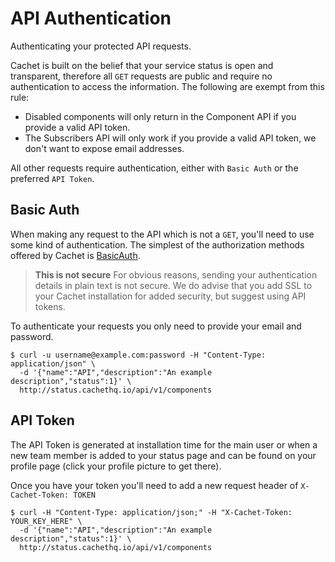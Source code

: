 # API Authentication

Authenticating your protected API requests.

Cachet is built on the belief that your service status is open and transparent,
therefore all `GET` requests are public and require no authentication to access
the information. The following are exempt from this rule:

- Disabled components will only return in the Component API if you provide a
  valid API token.
- The Subscribers API will only work if you provide a valid API token, we
  don't want to expose email addresses.

All other requests require authentication, either with `Basic Auth` or the
preferred `API Token`.

## Basic Auth

When making any request to the API which is not a `GET`, you'll need to use
some kind of authentication. The simplest of the authorization methods offered
by Cachet is [BasicAuth][1].

> **This is not secure**
> For obvious reasons, sending your authentication details in plain text is not
> secure. We do advise that you add SSL to your Cachet installation for added
> security, but suggest using API tokens.

To authenticate your requests you only need to provide your email and password.

```
$ curl -u username@example.com:password -H "Content-Type: application/json" \
  -d '{"name":"API","description":"An example description","status":1}' \
  http://status.cachethq.io/api/v1/components
```

## API Token

The API Token is generated at installation time for the main user or when a
new team member is added to your status page and can be found on your profile
page (click your profile picture to get there).

Once you have your token you'll need to add a new request header of
`X-Cachet-Token: TOKEN`

```
$ curl -H "Content-Type: application/json;" -H "X-Cachet-Token: YOUR_KEY_HERE" \
  -d '{"name":"API","description":"An example description","status":1}' \
  http://status.cachethq.io/api/v1/components
```



[1]: http://en.wikipedia.org/wiki/Basic_access_authentication


